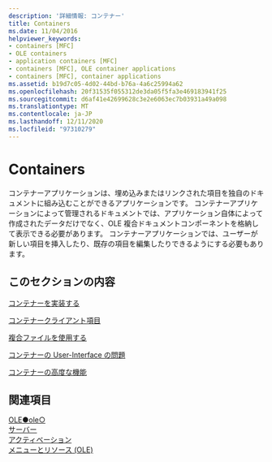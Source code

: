 ```yaml
---
description: '詳細情報: コンテナー'
title: Containers
ms.date: 11/04/2016
helpviewer_keywords:
- containers [MFC]
- OLE containers
- application containers [MFC]
- containers [MFC], OLE container applications
- containers [MFC], container applications
ms.assetid: b19d7c05-4d02-44bd-b76a-4a6c25994a62
ms.openlocfilehash: 20f31535f055312de3da05f5fa3e469183941f25
ms.sourcegitcommit: d6af41e42699628c3e2e6063ec7b03931a49a098
ms.translationtype: MT
ms.contentlocale: ja-JP
ms.lasthandoff: 12/11/2020
ms.locfileid: "97310279"
---
```

# <a name="containers"></a>Containers

コンテナーアプリケーションは、埋め込みまたはリンクされた項目を独自のドキュメントに組み込むことができるアプリケーションです。 コンテナーアプリケーションによって管理されるドキュメントでは、アプリケーション自体によって作成されたデータだけでなく、OLE 複合ドキュメントコンポーネントを格納して表示できる必要があります。 コンテナーアプリケーションでは、ユーザーが新しい項目を挿入したり、既存の項目を編集したりできるようにする必要もあります。

## <a name="in-this-section"></a>このセクションの内容

[コンテナーを実装する](containers-implementing-a-container.md)

[コンテナークライアント項目](containers-client-items.md)

[複合ファイルを使用する](containers-compound-files.md)

[コンテナーの User-Interface の問題](containers-user-interface-issues.md)

[コンテナーの高度な機能](containers-advanced-features.md)

## <a name="see-also"></a>関連項目

[OLE●ole○](ole-in-mfc.md)<br/>
[サーバー](servers.md)<br/>
[アクティベーション](activation-cpp.md)<br/>
[メニューとリソース (OLE)](menus-and-resources-ole.md)
